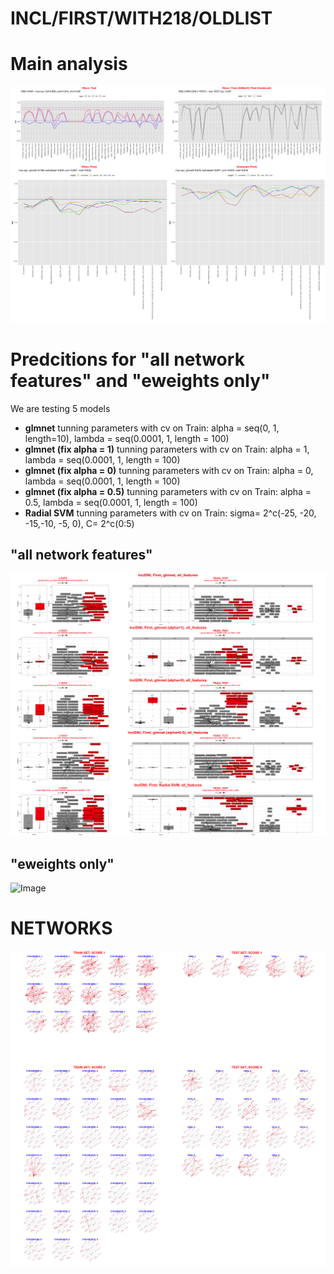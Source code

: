 # INCL/FIRST/WITH218/OLDLIST

# Main analysis
![Image](InclDNI_First_Alt_with_218_mainfig.png)

# Predcitions for "all network features" and "eweights only"
We are testing 5 models
- **glmnet** 
tunning parameters with cv on Train: alpha = seq(0, 1, length=10), lambda = seq(0.0001, 1, length = 100)
- **glmnet (fix alpha = 1)**
tunning parameters with cv on Train: alpha = 1, lambda = seq(0.0001, 1, length = 100)
- **glmnet (fix alpha = 0)**
tunning parameters with cv on Train: alpha = 0, lambda = seq(0.0001, 1, length = 100)
- **glmnet (fix alpha = 0.5)**
tunning parameters with cv on Train: alpha = 0.5, lambda = seq(0.0001, 1, length = 100)
- **Radial SVM**
tunning parameters with cv on Train: sigma= 2^c(-25, -20, -15,-10, -5, 0), C= 2^c(0:5)

## "all network features"
![Image](InclDNI_First_all_features.png)

## "eweights only"
![Image](InclDNI_First_Eweights_only.png)

# NETWORKS
![Image](InclDNI_First_OLDEST_patients_networks.png)
